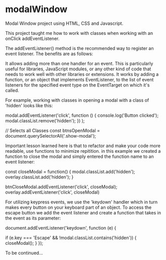 # modalWindow

Modal Window project using HTML, CSS and Javascript.

This project taught me how to work with classes when working with an onClick addEventListener.

The addEventListener() method is the recommended way to register an event listener. The benefits are as follows:

It allows adding more than one handler for an event. This is particularly useful for libraries, JavaScript modules, or any other kind of code that needs to work well with other libraries or extensions.
It works by adding a function, or an object that implements EventListener, to the list of event listeners for the specified event type on the EventTarget on which it's called. 

For example, working with classes in opening a modal with a class of 'hidden' looks like this:

modal.addEventListener('click', function () { 
      console.log('Button clicked');
      modal.classList.remove('hidden');
    })
  );
  
 // Selects all Classes
 const btnsOpenModal = document.querySelectorAll('.show-modal');
 
 Important lesson learned here is that to refactor and make your code more readable, use functions to minimize repitition.  in this example we created a function to close the modal and simply entered the function name to an event listener: 
 
 const closeModal = function() {
    modal.classList.add('hidden');
    overlay.classList.add('hidden');
}
 
btnCloseModal.addEventListener('click', closeModal);
overlay.addEventListener('click', closeModal)

For utilizing keypress events, we use the 'keydown' handler which in turn makes every button on your keyboard part of an object.  To access the escape button we add the event listener and create a function that takes in the event as its parameter:

document.addEventListener('keydown', function (e) {

  if (e.key === 'Escape' && !modal.classList.contains('hidden')) {
    closeModal();
  }
});

To be continued...
